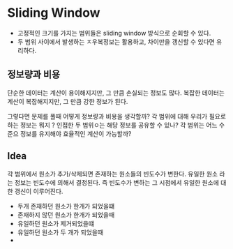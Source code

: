 # Sliding Window
- 고정적인 크기를 가지는 범위들은 sliding window 방식으로 순회할 수 있다.
- 두 범위 사이에서 발생하는 ㅈ우복정보는 활용하고, 차이만을 갱신할 수 있다면 유리하다.

## 정보량과 비용
단순한 데이터는 계산이 용이해지지만, 그 만큼 손실되는 정보도 많다.
복잡한 데이터는 계산이 복잡해지지만, 그 만큼 강한 정보가 된다.

그렇다면 문제를 풀때 어떻게 정보량과 비용을 생각할까?
각 범위에 대해 우리가 필요로하는 정보는 뭐지 ?
인접한 두 범위ㅇ는 해당 정보를 공유할 수 있나?
각 범위는 어느 수준으 정보를 유지해야 효율적인 계산이 가능할까?

## Idea
각 범위에서 원소가 추가/삭제되면 존재하는 원소들의 빈도수가 변한다.
유일한 원소 라는 정보는 빈도수에 의해서 결정된다.
즉 빈도수가 변하는 그 시점에셔 유일한 원소에 대한 갱신이 이루어진다.
- 두개 존재하던 원소가 한개가 되었을떄
- 존재하지 않던 원소가 한개가 되었을때
- 유일하던 원소가 제거되었을떄
- 유일하던 원소가 두 개가 되었을때
-
